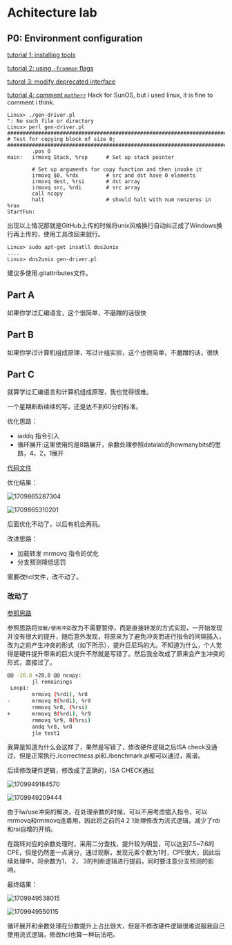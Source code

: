 # Achitecture lab

## P0: Environment configuration

[tutorial 1: installing tools](https://zhuanlan.zhihu.com/p/480380496)

[tutorial 2: using ```-fcommon``` flags](https://stackoverflow.com/questions/63152352/fail-to-compile-the-y86-simulatur-csapp)

[tutoral 3: modify deprecated interface](https://stackoverflow.com/questions/66291922/tk-h-looks-for-tcl-h-in-usr-include-but-tcl-h-is-in-usr-include-tcl-i-dont-h)

[tutorial 4: comment ```matherr```](https://zhuanlan.zhihu.com/p/545378624) Hack for SunOS, but i used linux, it is fine to comment i think.

```shell
Linux> ./gen-driver.pl
": No such file or directory
Linux> perl gen-driver.pl
#######################################################################
# Test for copying block of size 0;
#######################################################################
        .pos 0
main:   irmovq Stack, %rsp      # Set up stack pointer

        # Set up arguments for copy function and then invoke it
        irmovq $0, %rdx         # src and dst have 0 elements
        irmovq dest, %rsi       # dst array
        irmovq src, %rdi        # src array
        call ncopy
        halt                    # should halt with num nonzeros in %rax
StartFun:
```

出现以上情况那就是GitHub上传的时候将unix风格换行自动纠正成了Windows换行再上传的，使用工具改回来就行。

```shell
Linux> sudo apt-get insatll dos2unix
....
Linux> dos2unix gen-driver.pl
```

建议多使用.gitattributes文件。

## Part A

如果你学过汇编语言，这个很简单，不磨蹭的话很快

## Part B

如果你学过计算机组成原理，写过计组实验，这个也很简单，不磨蹭的话，很快

## Part C

就算学过汇编语言和计算机组成原理，我也觉得很难。

一个星期断断续续的写，还是达不到60分的标准。

优化思路：

- iaddq 指令引入
- 循环展开:这里使用的是8路展开，余数处理参照datalab的howmanybits的思路，4，2，1展开

[代码文件](./sim/pipe/ncopy.ys)

优化结果：

![1709865287304](image/readme/1709865287304.png)

![1709865310201](image/readme/1709865310201.png)

后面优化不动了，以后有机会再玩。

改进思路：

- 加载转发 mrmovq 指令的优化
- 分支预测降低惩罚

需要改hcl文件，改不动了。

### 改动了

[参照思路](https://zhuanlan.zhihu.com/p/661344632?utm_id=0)

参照思路将```加载/使用冲突```改为不需要暂停，而是直接转发的方式实现，一开始发现并没有很大的提升，随后意外发现，将原来为了避免冲突而进行指令的间隔插入，改为之前产生冲突的形式（如下所示），提升巨尼玛的大。不知道为什么，个人觉得是硬件提升带来的巨大提升不然就是写错了。然后我全改成了原来会产生冲突的形式，直接过了。

```bash
@@ -20,8 +20,8 @@ ncopy:
        jl remainings
 Loop1:
        mrmovq (%rdi), %r8
-       mrmovq 8(%rdi), %r9
        rmmovq %r8, (%rsi)
+       mrmovq 8(%rdi), %r9
        rmmovq %r9, 8(%rsi)
        andq %r8, %r8
        jle test1
```

我算是知道为什么会这样了，果然是写错了，修改硬件逻辑之后ISA check没通过，但是正常执行./correctness.pl和./benchmark.pl都可以通过，离谱。

后续修改硬件逻辑，修改成了正确的，ISA CHECK通过

![1709949184570](image/readme/1709949184570.png)

![1709949209444](image/readme/1709949209444.png)

由于lw/use冲突的解决，在处理余数的时候，可以不用考虑插入指令，可以mrmovq和rmmovq连着用，因此将之前的4 2 1处理修改为流式逻辑，减少了rdi和rsi自增的开销。

在跳转对应的余数处理时，采用二分查找，提升较为明显，可以达到7.5~7.6的CPE，但是仍然差一点满分，通过观察，发现元素个数为1时，CPE很大，因此后续处理中，将余数为1， 2， 3的判断逻辑进行提前，同时要注意分支预测的影响。

最终结果：

![1709949538015](image/readme/1709949538015.png)

![1709949550115](image/readme/1709949550115.png)

循环展开和余数处理在分数提升上占比很大，但是不修改硬件逻辑很难说服我自己使用流式逻辑，修改hcl也算一种玩法吧。
